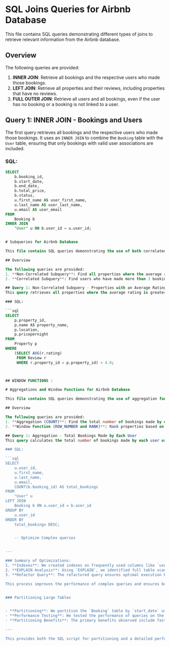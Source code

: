 # SQL Joins Queries for Airbnb Database

This file contains SQL queries demonstrating different types of joins to retrieve relevant information from the Airbnb database.

## Overview

The following queries are provided:
1. **INNER JOIN**: Retrieve all bookings and the respective users who made those bookings.
2. **LEFT JOIN**: Retrieve all properties and their reviews, including properties that have no reviews.
3. **FULL OUTER JOIN**: Retrieve all users and all bookings, even if the user has no booking or a booking is not linked to a user.

## Query 1: INNER JOIN - Bookings and Users
The first query retrieves all bookings and the respective users who made those bookings. It uses an `INNER JOIN` to combine the `Booking` table with the `User` table, ensuring that only bookings with valid user associations are included.

### SQL:

```sql
SELECT 
    b.booking_id,
    b.start_date,
    b.end_date,
    b.total_price,
    b.status,
    u.first_name AS user_first_name,
    u.last_name AS user_last_name,
    u.email AS user_email
FROM 
    Booking b
INNER JOIN 
    "User" u ON b.user_id = u.user_id;


# Subqueries for Airbnb Database

This file contains SQL queries demonstrating the use of both correlated and non-correlated subqueries in an Airbnb-like database.

## Overview

The following queries are provided:
1. **Non-Correlated Subquery**: Find all properties where the average rating is greater than 4.0.
2. **Correlated Subquery**: Find users who have made more than 3 bookings.

## Query 1: Non-Correlated Subquery - Properties with an Average Rating Greater Than 4.0
This query retrieves all properties where the average rating is greater than 4.0. The subquery is non-correlated because it can be executed independently of the outer query.

### SQL:

```sql
SELECT 
    p.property_id,
    p.name AS property_name,
    p.location,
    p.pricepernight
FROM 
    Property p
WHERE 
    (SELECT AVG(r.rating) 
     FROM Review r 
     WHERE r.property_id = p.property_id) > 4.0;



## WINDOW FUNCTIONS :

# Aggregations and Window Functions for Airbnb Database

This file contains SQL queries demonstrating the use of aggregation functions and window functions to analyze data in the Airbnb-like database.

## Overview

The following queries are provided:
1. **Aggregation (COUNT)**: Find the total number of bookings made by each user.
2. **Window Function (ROW_NUMBER and RANK)**: Rank properties based on the total number of bookings they have received.

## Query 1: Aggregation - Total Bookings Made by Each User
This query calculates the total number of bookings made by each user using the `COUNT` function. It groups the data by the user's `user_id` and orders the results by the total number of bookings in descending order.

### SQL:

```sql
SELECT 
    u.user_id,
    u.first_name,
    u.last_name,
    u.email,
    COUNT(b.booking_id) AS total_bookings
FROM 
    "User" u
LEFT JOIN 
    Booking b ON u.user_id = b.user_id
GROUP BY 
    u.user_id
ORDER BY 
    total_bookings DESC;


    -- Optimize Complex queries


---

### Summary of Optimizations:
1. **Indexes**: We created indexes on frequently used columns like `user_id`, `property_id`, and `booking_id` to speed up joins.
2. **EXPLAIN Analysis**: Using `EXPLAIN`, we identified full table scans and optimized the query by reducing unnecessary joins and ensuring the database used indexes.
3. **Refactor Query**: The refactored query ensures optimal execution by leveraging indexes and optimizing joins.

This process improves the performance of complex queries and ensures better scalability for large datasets.


### Partitioning Large Tables


- **Partitioning**: We partition the `Booking` table by `start_date` using range partitioning. Each year has its own partition (e.g., `Booking_2020`, `Booking_2021`, etc.).
- **Performance Testing**: We tested the performance of queries on the partitioned table before and after partitioning. Queries that filter by date range perform better after partitioning since they only scan relevant partitions.
- **Partitioning Benefits**: The primary benefits observed include faster query execution times and improved indexing efficiency.

---

This provides both the SQL script for partitioning and a detailed performance report in the `partition_performance.md` format.
